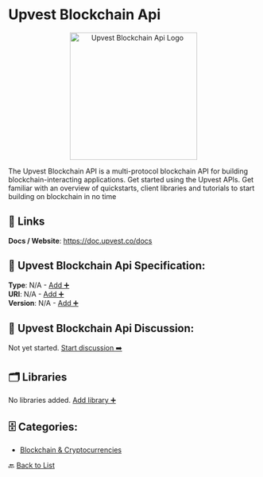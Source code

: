 # Upvest Blockchain Api
<p align="center">
    <img width="256" src="https://raw.githubusercontent.com/apis-list/apis-list/main/apis/upvest-blockchain-api/logo_256x256.png" alt="Upvest Blockchain Api Logo"/>
</p>
The Upvest Blockchain API is a multi-protocol blockchain API for building blockchain-interacting applications.  Get started using the Upvest APIs.  Get familiar with an overview of quickstarts, client libraries and tutorials to start building on blockchain in no time

##  🔗 Links
**Docs / Website**: https://doc.upvest.co/docs

## 🧬 Upvest Blockchain Api Specification:
**Type**: N/A - [Add ➕](https://github.com/apis-list/apis-list/edit/main/apis.yaml#L21315)  
**URI**: N/A - [Add ➕](https://github.com/apis-list/apis-list/edit/main/apis.yaml#L21315)  
**Version**: N/A - [Add ➕](https://github.com/apis-list/apis-list/edit/main/apis.yaml#L21315)

## 💬 Upvest Blockchain Api Discussion:
Not yet started. [Start discussion ➡️](https://github.com/apis-list/apis-list/discussions/new)

## 🗂️ Libraries

No libraries added. [Add library ➕](https://github.com/apis-list/apis-list/edit/main/apis.yaml#L21315)    


## 🗄️ Categories:
- [Blockchain & Cryptocurrencies](https://github.com/apis-list/apis-list#blockchain--cryptocurrencies-)

🔙  [Back to List](https://github.com/apis-list/apis-list)
